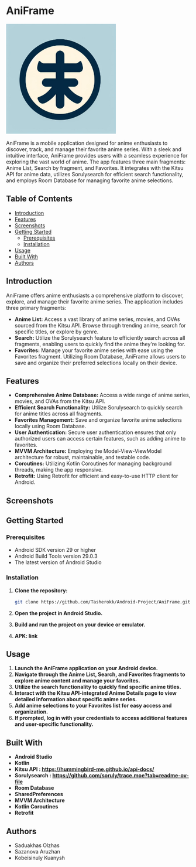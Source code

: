 # AniFrame
<img src="assets/logoanime.jpg" alt="Logo" width="300"/>

AniFrame is a mobile application designed for anime enthusiasts to discover, track, and manage their favorite anime series. With a sleek and intuitive interface, AniFrame provides users with a seamless experience for exploring the vast world of anime. The app features three main fragments: Anime List, Search by fragment, and Favorites. It integrates with the Kitsu API for anime data, utilizes Sorulysearch for efficient search functionality, and employs Room Database for managing favorite anime selections.

## Table of Contents

- [Introduction](#introduction)
- [Features](#features)
- [Screenshots](#screenshots)
- [Getting Started](#getting-started)
  - [Prerequisites](#prerequisites)
  - [Installation](#installation)
- [Usage](#usage)
- [Built With](#built-with)
- [Authors](#authors)


## Introduction

AniFrame offers anime enthusiasts a comprehensive platform to discover, explore, and manage their favorite anime series. The application includes three primary fragments:

- **Anime List:** Access a vast library of anime series, movies, and OVAs sourced from the Kitsu API. Browse through trending anime, search for specific titles, or explore by genre.
- **Search:** Utilize the Sorulysearch feature to efficiently search across all fragments, enabling users to quickly find the anime they're looking for.
- **Favorites:** Manage your favorite anime series with ease using the Favorites fragment. Utilizing Room Database, AniFrame allows users to save and organize their preferred selections locally on their device.

## Features

- **Comprehensive Anime Database:** Access a wide range of anime series, movies, and OVAs from the Kitsu API.
- **Efficient Search Functionality:** Utilize Sorulysearch to quickly search for anime titles across all fragments.
- **Favorites Management:** Save and organize favorite anime selections locally using Room Database.
- **User Authentication:** Secure user authentication ensures that only authorized users can access certain features, such as adding anime to favorites.
- **MVVM Architecture:** Employing the Model-View-ViewModel architecture for robust, maintainable, and testable code.
- **Coroutines:** Utilizing Kotlin Coroutines for managing background threads, making the app responsive.
- **Retrofit:** Using Retrofit for efficient and easy-to-use HTTP client for Android.

## Screenshots


## Getting Started

### Prerequisites

- Android SDK version 29 or higher
- Android Build Tools version 29.0.3
- The latest version of Android Studio

### Installation

1. **Clone the repository:**

    ```bash
    git clone https://github.com/Tasherokk/Android-Project/AniFrame.git
    ```

2. **Open the project in Android Studio.**
3. **Build and run the project on your device or emulator.**
4. **APK: link**

## Usage

1. **Launch the AniFrame application on your Android device.**
2. **Navigate through the Anime List, Search, and Favorites fragments to explore anime content and manage your favorites.**
3. **Utilize the search functionality to quickly find specific anime titles.**
4. **Interact with the Kitsu API-integrated Anime Details page to view detailed information about specific anime series.**
5. **Add anime selections to your Favorites list for easy access and organization.**
6. **If prompted, log in with your credentials to access additional features and user-specific functionality.**

## Built With

- **Android Studio**
- **Kotlin**
- **Kitsu API : https://hummingbird-me.github.io/api-docs/**
- **Sorulysearch : https://github.com/soruly/trace.moe?tab=readme-ov-file**
- **Room Database**
- **SharedPreferences**
- **MVVM Architecture**
- **Kotlin Coroutines**
- **Retrofit**


## Authors

- Saduakhas Olzhas
- Sazanova Aruzhan
- Kobeisinuly Kuanysh

